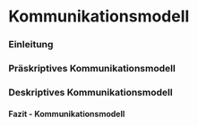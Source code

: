 # Kommunikationsmodell

### Einleitung

### Präskriptives Kommunikationsmodell

### Deskriptives Kommunikationsmodell

#### Fazit - Kommunikationsmodell